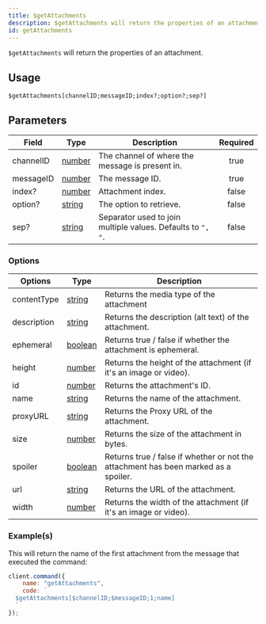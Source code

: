 ```yaml
---
title: $getAttachments
description: $getAttachments will return the properties of an attachment.
id: getAttachments
---
```


`$getAttachments` will return the properties of an attachment.

## Usage

```aoi  
$getAttachments[channelID;messageID;index?;option?;sep?]
```

## Parameters

| Field     | Type                                                                                                | Description                                                                      | Required |
| --------- | --------------------------------------------------------------------------------------------------- | -------------------------------------------------------------------------------- | :------: |
| channelID | [number](https://developer.mozilla.org/en-US/docs/Web/JavaScript/Reference/Global_Objects/Number)   | The channel of where the message is present in.                                  |   true   |
| messageID | [number](https://developer.mozilla.org/en-US/docs/Web/JavaScript/Reference/Global_Objects/Number)   | The message ID.                                                                  |   true   |
| index?    | [number](https://developer.mozilla.org/en-US/docs/Web/JavaScript/Reference/Global_Objects/Number)   | Attachment index.                                                                |  false   |
| option?   | [string](https://developer.mozilla.org/en-US/docs/Web/JavaScript/Reference/Global_Objects/String)   | The option to retrieve.                                                          |  false   |
| sep?      | [string](https://developer.mozilla.org/en-US/docs/Web/JavaScript/Reference/Global_Objects/String)   | Separator used to join multiple values. Defaults to `", "`.                      |  false   |

### Options

| Options     | Type                                                                                                | Description                                                                         |
| ----------- | --------------------------------------------------------------------------------------------------- | ----------------------------------------------------------------------------------- |
| contentType | [string](https://developer.mozilla.org/en-US/docs/Web/JavaScript/Reference/Global_Objects/String)   | Returns the media type of the attachment                                            |
| description | [string](https://developer.mozilla.org/en-US/docs/Web/JavaScript/Reference/Global_Objects/String)   | Returns the description (alt text) of the attachment.                               |
| ephemeral   | [boolean](https://developer.mozilla.org/en-US/docs/Web/JavaScript/Reference/Global_Objects/Boolean) | Returns true / false if whether the attachment is ephemeral.                        |
| height      | [number](https://developer.mozilla.org/en-US/docs/Web/JavaScript/Reference/Global_Objects/Number)   | Returns the height of the attachment (if it's an image or video).                   |
| id          | [number](https://developer.mozilla.org/en-US/docs/Web/JavaScript/Reference/Global_Objects/Number)   | Returns the attachment's ID.                                                        |
| name        | [string](https://developer.mozilla.org/en-US/docs/Web/JavaScript/Reference/Global_Objects/String)   | Returns the name of the attachment.                                                 |
| proxyURL    | [string](https://developer.mozilla.org/en-US/docs/Web/JavaScript/Reference/Global_Objects/String)   | Returns the Proxy URL of the attachment.                                            |
| size        | [number](https://developer.mozilla.org/en-US/docs/Web/JavaScript/Reference/Global_Objects/Number)   | Returns the size of the attachment in bytes.                                        |
| spoiler     | [boolean](https://developer.mozilla.org/en-US/docs/Web/JavaScript/Reference/Global_Objects/Boolean) | Returns true / false if whether or not the attachment has been marked as a spoiler. |
| url         | [string](https://developer.mozilla.org/en-US/docs/Web/JavaScript/Reference/Global_Objects/String)   | Returns the URL of the attachment.                                                  |
| width       | [number](https://developer.mozilla.org/en-US/docs/Web/JavaScript/Reference/Global_Objects/Number)   | Returns the width of the attachment (if it's an image or video).                    |

### Example(s)

This will return the name of the first attachment from the message that executed the command:

```javascript  
client.command({  
    name: "getAttachments",  
    code: `  
  $getAttachments[$channelID;$messageID;1;name]  
  `  
}); 
``` 
